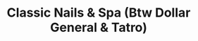 ---
title: "Classic Nails & Spa (Btw Dollar General & Tatro)"
url: /barre/classic-nails-and-spa-btw-dollar-general-and-tatro/
shop: beauty
---